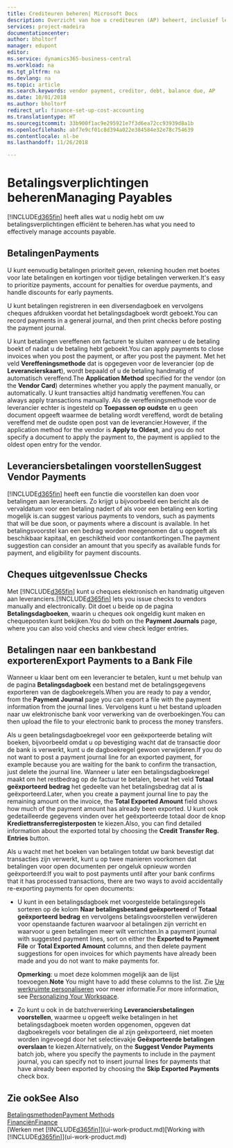 ```yaml
---
title: Crediteuren beheren| Microsoft Docs
description: Overzicht van hoe u crediteuren (AP) beheert, inclusief leveranciersbetalingen, crediteuren, schuld en verschuldigd saldo.
services: project-madeira
documentationcenter: 
author: bholtorf
manager: edupont
editor: 
ms.service: dynamics365-business-central
ms.workload: na
ms.tgt_pltfrm: na
ms.devlang: na
ms.topic: article
ms.search.keywords: vendor payment, creditor, debt, balance due, AP
ms.date: 10/01/2018
ms.author: bholtorf
redirect_url: finance-set-up-cost-accounting
ms.translationtype: HT
ms.sourcegitcommit: 33b900f1ac9e295921e7f3d6ea72cc93939d8a1b
ms.openlocfilehash: abf7e9cf01c8d394a022e384584e32e78c754639
ms.contentlocale: nl-be
ms.lasthandoff: 11/26/2018

---
```

# <a name="managing-payables"></a><span data-ttu-id="8f5ef-103">Betalingsverplichtingen beheren</span><span class="sxs-lookup"><span data-stu-id="8f5ef-103">Managing Payables</span></span>
[!INCLUDE[d365fin](includes/d365fin_md.md)] <span data-ttu-id="8f5ef-104">heeft alles wat u nodig hebt om uw betalingsverplichtingen efficiënt te beheren.</span><span class="sxs-lookup"><span data-stu-id="8f5ef-104">has what you need to effectively manage accounts payable.</span></span>  

## <a name="payments"></a><span data-ttu-id="8f5ef-105">Betalingen</span><span class="sxs-lookup"><span data-stu-id="8f5ef-105">Payments</span></span>
<span data-ttu-id="8f5ef-106">U kunt eenvoudig betalingen prioriteit geven, rekening houden met boetes voor late betalingen en kortingen voor tijdige betalingen verwerken.</span><span class="sxs-lookup"><span data-stu-id="8f5ef-106">It's easy to prioritize payments, account for penalties for overdue payments, and handle discounts for early payments.</span></span>

<span data-ttu-id="8f5ef-107">U kunt betalingen registreren in een diversendagboek en vervolgens cheques afdrukken voordat het betalingsdagboek wordt geboekt.</span><span class="sxs-lookup"><span data-stu-id="8f5ef-107">You can record payments in a general journal, and then print checks before posting the payment journal.</span></span>

<span data-ttu-id="8f5ef-108">U kunt betalingen vereffenen om facturen te sluiten wanneer u de betaling boekt of nadat u de betaling hebt geboekt.</span><span class="sxs-lookup"><span data-stu-id="8f5ef-108">You can apply payments to close invoices when you post the payment, or after you post the payment.</span></span> <span data-ttu-id="8f5ef-109">Met het veld **Vereffeningsmethode** dat is opgegeven voor de leverancier (op de **Leverancierskaart**), wordt bepaald of u de betaling handmatig of automatisch vereffend.</span><span class="sxs-lookup"><span data-stu-id="8f5ef-109">The **Application Method** specified for the vendor (on the **Vendor Card**) determines whether you apply the payment manually, or automatically.</span></span> <span data-ttu-id="8f5ef-110">U kunt transacties altijd handmatig vereffenen.</span><span class="sxs-lookup"><span data-stu-id="8f5ef-110">You can always apply transactions manually.</span></span> <span data-ttu-id="8f5ef-111">Als de vereffeningsmethode voor de leverancier echter is ingesteld op **Toepassen op oudste** en u geen document opgeeft waarmee de betaling wordt vereffend, wordt de betaling vereffend met de oudste open post van de leverancier.</span><span class="sxs-lookup"><span data-stu-id="8f5ef-111">However, if the application method for the vendor is **Apply to Oldest**, and you do not specify a document to apply the payment to, the payment is applied to the oldest open entry for the vendor.</span></span>

## <a name="suggest-vendor-payments"></a><span data-ttu-id="8f5ef-112">Leveranciersbetalingen voorstellen</span><span class="sxs-lookup"><span data-stu-id="8f5ef-112">Suggest Vendor Payments</span></span>
[!INCLUDE[d365fin](includes/d365fin_md.md)] <span data-ttu-id="8f5ef-113">heeft een functie die voorstellen kan doen voor betalingen aan leveranciers. Zo krijgt u bijvoorbeeld een bericht als de vervaldatum voor een betaling nadert of als voor een betaling een korting mogelijk is.</span><span class="sxs-lookup"><span data-stu-id="8f5ef-113">can suggest various payments to vendors, such as payments that will be due soon, or payments where a discount is available.</span></span> <span data-ttu-id="8f5ef-114">In het betalingsvoorstel kan een bedrag worden meegenomen dat u opgeeft als beschikbaar kapitaal, en geschiktheid voor contantkortingen.</span><span class="sxs-lookup"><span data-stu-id="8f5ef-114">The payment suggestion can consider an amount that you specify as available funds for payment, and eligibility for payment discounts.</span></span>

## <a name="issue-checks"></a><span data-ttu-id="8f5ef-115">Cheques uitgeven</span><span class="sxs-lookup"><span data-stu-id="8f5ef-115">Issue Checks</span></span>
<span data-ttu-id="8f5ef-116">Met [!INCLUDE[d365fin](includes/d365fin_md.md)] kunt u cheques elektronisch en handmatig uitgeven aan leveranciers.</span><span class="sxs-lookup"><span data-stu-id="8f5ef-116">[!INCLUDE[d365fin](includes/d365fin_md.md)] lets you issue checks to vendors manually and electronically.</span></span> <span data-ttu-id="8f5ef-117">Dit doet u beide op de pagina **Betalingsdagboeken**, waarin u cheques ook ongeldig kunt maken en chequeposten kunt bekijken.</span><span class="sxs-lookup"><span data-stu-id="8f5ef-117">You do both on the **Payment Journals** page, where you can also void checks and view check ledger entries.</span></span>

## <a name="export-payments-to-a-bank-file"></a><span data-ttu-id="8f5ef-118">Betalingen naar een bankbestand exporteren</span><span class="sxs-lookup"><span data-stu-id="8f5ef-118">Export Payments to a Bank File</span></span>
<span data-ttu-id="8f5ef-119">Wanneer u klaar bent om een leverancier te betalen, kunt u met behulp van de pagina **Betalingsdagboek** een bestand met de betalingsgegevens exporteren van de dagboekregels.</span><span class="sxs-lookup"><span data-stu-id="8f5ef-119">When you are ready to pay a vendor, from the **Payment Journal** page you can export a file with the payment information from the journal lines.</span></span> <span data-ttu-id="8f5ef-120">Vervolgens kunt u het bestand uploaden naar uw elektronische bank voor verwerking van de overboekingen.</span><span class="sxs-lookup"><span data-stu-id="8f5ef-120">You can then upload the file to your electronic bank to process the money transfers.</span></span>

<span data-ttu-id="8f5ef-121">Als u geen betalingsdagboekregel voor een geëxporteerde betaling wilt boeken, bijvoorbeeld omdat u op bevestiging wacht dat de transactie door de bank is verwerkt, kunt u de dagboekregel gewoon verwijderen.</span><span class="sxs-lookup"><span data-stu-id="8f5ef-121">If you do not want to post a payment journal line for an exported payment, for example because you are waiting for the bank to confirm the transaction, just delete the journal line.</span></span> <span data-ttu-id="8f5ef-122">Wanneer u later een betalingsdagboekregel maakt om het restbedrag op de factuur te betalen, bevat het veld **Totaal geëxporteerd bedrag** het gedeelte van het betalingsbedrag dat al is geëxporteerd.</span><span class="sxs-lookup"><span data-stu-id="8f5ef-122">Later, when you create a payment journal line to pay the remaining amount on the invoice, the **Total Exported Amount** field shows how much of the payment amount has already been exported.</span></span> <span data-ttu-id="8f5ef-123">U kunt ook gedetailleerde gegevens vinden over het geëxporteerde totaal door de knop **Krediettransferregisterposten** te kiezen.</span><span class="sxs-lookup"><span data-stu-id="8f5ef-123">Also, you can find detailed information about the exported total by choosing the **Credit Transfer Reg. Entries** button.</span></span>

<span data-ttu-id="8f5ef-124">Als u wacht met het boeken van betalingen totdat uw bank bevestigt dat transacties zijn verwerkt, kunt u op twee manieren voorkomen dat betalingen voor open documenten per ongeluk opnieuw worden geëxporteerd:</span><span class="sxs-lookup"><span data-stu-id="8f5ef-124">If you wait to post payments until after your bank confirms that it has processed transactions, there are two ways to avoid accidentally re-exporting payments for open documents:</span></span>  

* <span data-ttu-id="8f5ef-125">U kunt in een betalingsdagboek met voorgestelde betalingsregels sorteren op de kolom **Naar betalingsbestand geëxporteerd** of **Totaal geëxporteerd bedrag** en vervolgens betalingsvoorstellen verwijderen voor openstaande facturen waarvoor al betalingen zijn verricht en waarvoor u geen betalingen meer wilt verrichten.</span><span class="sxs-lookup"><span data-stu-id="8f5ef-125">In a payment journal with suggested payment lines, sort on either the **Exported to Payment File** or **Total Exported Amount** columns, and then delete payment suggestions for open invoices for which payments have already been made and you do not want to make payments for.</span></span>

    <span data-ttu-id="8f5ef-126">**Opmerking**: u moet deze kolommen mogelijk aan de lijst toevoegen.</span><span class="sxs-lookup"><span data-stu-id="8f5ef-126">**Note** You might have to add these columns to the list.</span></span> <span data-ttu-id="8f5ef-127">Zie [Uw werkruimte personaliseren](ui-personalization-user.md) voor meer informatie.</span><span class="sxs-lookup"><span data-stu-id="8f5ef-127">For more information, see [Personalizing Your Workspace](ui-personalization-user.md).</span></span>  
* <span data-ttu-id="8f5ef-128">Zo kunt u ook in de batchverwerking **Leveranciersbetalingen voorstellen**, waarmee u opgeeft welke betalingen in het betalingsdagboek moeten worden opgenomen, opgeven dat dagboekregels voor betalingen die al zijn geëxporteerd, niet moeten worden ingevoegd door het selectievakje **Geëxporteerde betalingen overslaan** te kiezen.</span><span class="sxs-lookup"><span data-stu-id="8f5ef-128">Alternatively, on the **Suggest Vendor Payments** batch job, where you specify the payments to include in the payment journal, you can specify not to insert journal lines for payments that have already been exported by choosing the **Skip Exported Payments** check box.</span></span>

## <a name="see-also"></a><span data-ttu-id="8f5ef-129">Zie ook</span><span class="sxs-lookup"><span data-stu-id="8f5ef-129">See Also</span></span>
[<span data-ttu-id="8f5ef-130">Betalingsmethoden</span><span class="sxs-lookup"><span data-stu-id="8f5ef-130">Payment Methods</span></span>](finance-payment-methods.md)  
[<span data-ttu-id="8f5ef-131">Financiën</span><span class="sxs-lookup"><span data-stu-id="8f5ef-131">Finance</span></span>](finance.md)  
<span data-ttu-id="8f5ef-132">[Werken met [!INCLUDE[d365fin](includes/d365fin_md.md)]](ui-work-product.md)</span><span class="sxs-lookup"><span data-stu-id="8f5ef-132">[Working with [!INCLUDE[d365fin](includes/d365fin_md.md)]](ui-work-product.md)</span></span>

